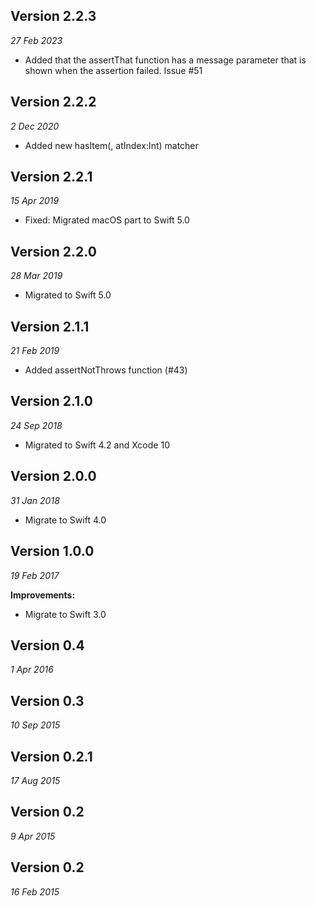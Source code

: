 Version 2.2.3
-------------
_27 Feb 2023_

- Added that the assertThat function has a message parameter that is shown when the assertion failed. Issue #51

Version 2.2.2
-------------
_2 Dec 2020_

- Added new hasItem(<T>, atIndex:Int) matcher

Version 2.2.1
------------
_15 Apr 2019_

- Fixed: Migrated macOS part to Swift 5.0

Version 2.2.0
------------
_28 Mar 2019_

- Migrated to Swift 5.0


Version 2.1.1
------------
_21 Feb 2019_

- Added assertNotThrows function (#43)

Version 2.1.0
------------
_24 Sep 2018_

- Migrated to Swift 4.2 and Xcode 10

Version 2.0.0
-------------
_31 Jan 2018_

- Migrate to Swift 4.0

Version 1.0.0
-------------
_19 Feb 2017_

**Improvements:**

- Migrate to Swift 3.0

Version 0.4
-------------
_1 Apr 2016_


Version 0.3
-------------
_10 Sep 2015_


Version 0.2.1
-------------
_17 Aug 2015_


Version 0.2
-------------
_9 Apr 2015_


Version 0.2
-------------
_16 Feb 2015_

